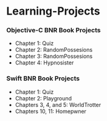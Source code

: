 # Learning-Projects

### Objective-C BNR Book Projects

 - Chapter 1: Quiz
 - Chapter 2: RandomPossesions
 - Chapter 3: RandomPossesions
 - Chapter 4: Hypnosister
 

### Swift BNR Book Projects

 - Chapter 1: Quiz 
 - Chapter 2: Playground
 - Chapters 3, 4, and 5: WorldTrotter
 - Chapters 10, 11: Homepwner



